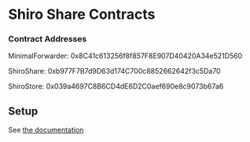 # Shiro Share Contracts

### Contract Addresses

MinimalForwarder: 0x8C41c613256f8f857F8E907D40420A34e521D560

ShiroShare: 0xb977F7B7d9D63d174C700c8852662642f3c5Da70

ShiroStore: 0x039a4697C8B6CD4dE6D2C0aef690e8c9073b67a6

## Setup

See [the documentation](https://docs.share.shiro.network/deployment/contract)

